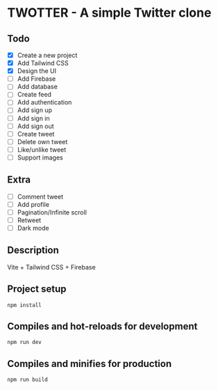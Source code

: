 # TWOTTER - A simple Twitter clone

## Todo
- [x] Create a new project
- [x] Add Tailwind CSS
- [x] Design the UI
- [ ] Add Firebase
- [ ] Add database
- [ ] Create feed
- [ ] Add authentication
- [ ] Add sign up
- [ ] Add sign in
- [ ] Add sign out
- [ ] Create tweet
- [ ] Delete own tweet
- [ ] Like/unlike tweet
- [ ] Support images
 
## Extra
- [ ] Comment tweet
- [ ] Add profile
- [ ] Pagination/Infinite scroll
- [ ] Retweet
- [ ] Dark mode

## Description
Vite + Tailwind CSS + Firebase

## Project setup

```
npm install
```

## Compiles and hot-reloads for development

```
npm run dev
```

## Compiles and minifies for production

```
npm run build
```
